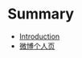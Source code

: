 # Summary

* [Introduction](README.md)
* [微博个人页](weibo_ge_ren_xiang_qing_jie_mian_gou_zao_yu_shi_x_.md)

